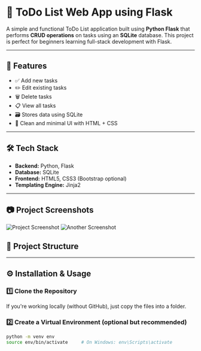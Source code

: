 # 📝 ToDo List Web App using Flask

A simple and functional ToDo List application built using **Python Flask** that performs **CRUD operations** on tasks using an **SQLite** database. This project is perfect for beginners learning full-stack development with Flask.

---

## 🚀 Features

- ✅ Add new tasks
- ✏️ Edit existing tasks
- 🗑️ Delete tasks
- 📋 View all tasks
- 🗃️ Stores data using SQLite
- 🎨 Clean and minimal UI with HTML + CSS

---

## 🛠️ Tech Stack

- **Backend:** Python, Flask
- **Database:** SQLite
- **Frontend:** HTML5, CSS3 (Bootstrap optional)
- **Templating Engine:** Jinja2


---
## 📷 Project Screenshots

![Project Screenshot](screenshot_105.png)
![Another Screenshot](screenshot_106.png)

## 📂 Project Structure


---

## ⚙️ Installation & Usage

### 1️⃣ Clone the Repository

If you're working locally (without GitHub), just copy the files into a folder.

### 2️⃣ Create a Virtual Environment (optional but recommended)

```bash
python -m venv env
source env/bin/activate     # On Windows: env\Scripts\activate
